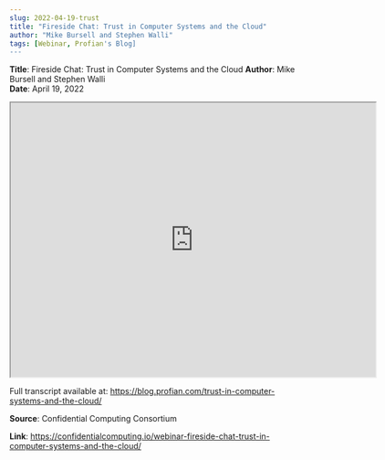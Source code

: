 ```yaml
---
slug: 2022-04-19-trust
title: "Fireside Chat: Trust in Computer Systems and the Cloud"  
author: "Mike Bursell and Stephen Walli"
tags: [Webinar, Profian's Blog]
---
```


**Title**: Fireside Chat: Trust in Computer Systems and the Cloud
**Author**: Mike Bursell and Stephen Walli  
**Date**: April 19, 2022   
  
<iframe src="https://www.youtube.com/embed/8X4Ubv4fxwk" height="480" width="640" allowFullScreen></iframe>

Full transcript available at: https://blog.profian.com/trust-in-computer-systems-and-the-cloud/


**Source**: Confidential Computing Consortium

**Link**: https://confidentialcomputing.io/webinar-fireside-chat-trust-in-computer-systems-and-the-cloud/